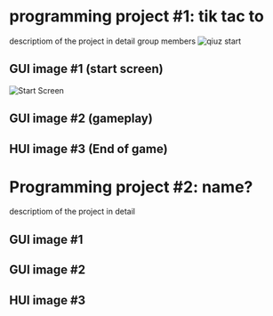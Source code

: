 # programming project #1: tik tac to
descriptiom of the project in detail
group members ![qiuz start](https://user-images.githubusercontent.com/101122303/160848471-d2246fd7-0b65-49ad-be6a-2aebc8102462.png)

## GUI image #1 (start screen)
![Start Screen]()

## GUI image #2 (gameplay)
## HUI image #3 (End of game)


# Programming project #2: name?
descriptiom of the project in detail
## GUI image #1
## GUI image #2
## HUI image #3

